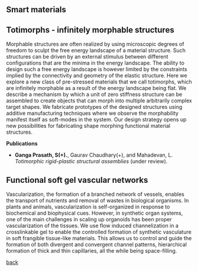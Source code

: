 ## Smart materials

## Totimorphs - infinitely morphable structures
Morphable structures are often realized by using microscopic degrees of freedom to sculpt the free energy landscape of a material structure. Such structures can be driven by an external stimulus between different configurations that are the minima in the energy landscape. The ability to design such a free energy landscape is however limited by the constraints implied by the connectivity and geometry of the elastic structure. Here we explore a new class of pre-stressed materials that we call totimorphs, which are infinitely morphable as a result of the energy landscape being flat. We describe a mechanism by which a unit of zero stiffness structure can be assembled to create objects that can morph into multiple arbitrarily complex target shapes. We fabricate prototypes of the designed structures using additive manufacturing techniques where we observe the morphability manifest itself as soft-modes in the system. Our design strategy opens up new possibilities for fabricating shape morphing functional material structures.

**Publications**
* **Ganga Prasath, S(+).**, Gaurav Chaudhary(+), and Mahadevan, L. _Totimorphic rigid-plastic structural assemblies_ (under review).

## Functional soft gel vascular networks
Vascularization, the formation of a branched network of vessels, enables the transport of nutrients and removal of wastes in biological organisms. In plants and animals, vascularization is self-organized in response to biochemical and biophysical cues. However, in synthetic organ systems, one of the main challenges in scaling up organoids has been proper vascularization of the tissues. We use flow induced channelization in a crosslinkable gel to enable the controlled formation of synthetic vasculature in soft frangible tissue-like materials. This allows us to control and guide the formation of both divergent and convergent channel patterns, hierarchical formation of thick and thin capillaries, all the while being space-filling.

<!-- 
Meta-materials leverage geometry to achieve deviant physical properties. The many examples of such materials pervade the art and architecture world with origami and kirigami being the archetypes. We develop a new class of "Neutrally Stable" materials called **Totimorphs** with zero-stiffness that can be assembled to produce positive, negative and zero Poisson ratio. And these materials can morph between a tunable family of states without energy expenditure.
-->
[back](./research)
